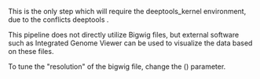 This is the only step which will require the deeptools_kernel environment,
due to the conflicts deeptools .

This pipeline does not directly utilize Bigwig files, but external software
such as Integrated Genome Viewer can be used to visualize the data based on
these files.

To tune the "resolution" of the bigwig file, change the () parameter.
